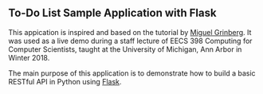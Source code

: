 ## To-Do List Sample Application with Flask

This appication is inspired and based on the tutorial by [Miguel Grinberg](https://blog.miguelgrinberg.com/post/designing-a-restful-api-with-python-and-flask). It was used as a live demo during a staff lecture of EECS 398 Computing for Computer Scientists, taught at the University of Michigan, Ann Arbor in Winter 2018.

The main purpose of this application is to demonstrate how to build a basic RESTful API in Python using [Flask](http://flask.pocoo.org/).
